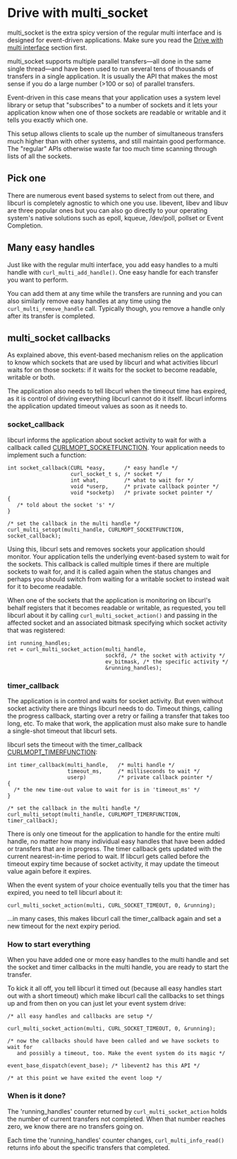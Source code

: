 # Drive with multi\_socket

multi_socket is the extra spicy version of the regular multi interface and is
designed for event-driven applications. Make sure you read the
[Drive with multi interface](multi.md) section first.

multi_socket supports multiple parallel transfers—all done in the same
single thread—and have been used to run several tens of thousands of
transfers in a single application. It is usually the API that makes the most
sense if you do a large number (>100 or so) of parallel transfers.

Event-driven in this case means that your application uses a system level
library or setup that "subscribes" to a number of sockets and it lets your
application know when one of those sockets are readable or writable and it
tells you exactly which one.

This setup allows clients to scale up the number of simultaneous transfers
much higher than with other systems, and still maintain good performance. The
"regular" APIs otherwise waste far too much time scanning through lists of all
the sockets.

## Pick one

There are numerous event based systems to select from out there, and libcurl
is completely agnostic to which one you use. libevent, libev and libuv are
three popular ones but you can also go directly to your operating system's
native solutions such as epoll, kqueue, /dev/poll, pollset or Event
Completion.

## Many easy handles

Just like with the regular multi interface, you add easy handles to a multi
handle with `curl_multi_add_handle()`. One easy handle for each transfer you
want to perform.

You can add them at any time while the transfers are running and you can also
similarly remove easy handles at any time using the `curl_multi_remove_handle`
call. Typically though, you remove a handle only after its transfer is
completed.

## multi_socket callbacks

As explained above, this event-based mechanism relies on the application to
know which sockets that are used by libcurl and what activities libcurl waits
for on those sockets: if it waits for the socket to become readable, writable
or both.

The application also needs to tell libcurl when the timeout time has expired,
as it is control of driving everything libcurl cannot do it itself. libcurl
informs the application updated timeout values as soon as it needs to.

### socket_callback

libcurl informs the application about socket activity to wait for with a
callback called
[CURLMOPT_SOCKETFUNCTION](https://curl.se/libcurl/c/CURLMOPT_SOCKETFUNCTION.html). Your
application needs to implement such a function:

    int socket_callback(CURL *easy,      /* easy handle */
                        curl_socket_t s, /* socket */
                        int what,        /* what to wait for */
                        void *userp,     /* private callback pointer */
                        void *socketp)   /* private socket pointer */
    {
       /* told about the socket 's' */
    }

    /* set the callback in the multi handle */
    curl_multi_setopt(multi_handle, CURLMOPT_SOCKETFUNCTION, socket_callback);

Using this, libcurl sets and removes sockets your application should
monitor. Your application tells the underlying event-based system to wait for
the sockets. This callback is called multiple times if there are multiple
sockets to wait for, and it is called again when the status changes and
perhaps you should switch from waiting for a writable socket to instead wait
for it to become readable.

When one of the sockets that the application is monitoring on libcurl's behalf
registers that it becomes readable or writable, as requested, you tell libcurl
about it by calling `curl_multi_socket_action()` and passing in the affected
socket and an associated bitmask specifying which socket activity that was
registered:

    int running_handles;
    ret = curl_multi_socket_action(multi_handle,
                                   sockfd, /* the socket with activity */
                                   ev_bitmask, /* the specific activity */
                                   &running_handles);

### timer_callback

The application is in control and waits for socket activity. But even without
socket activity there are things libcurl needs to do. Timeout things, calling
the progress callback, starting over a retry or failing a transfer that takes
too long, etc. To make that work, the application must also make sure to
handle a single-shot timeout that libcurl sets.

libcurl sets the timeout with the timer_callback
[CURLMOPT_TIMERFUNCTION](https://curl.se/libcurl/c/CURLMOPT_TIMERFUNCTION.html):

    int timer_callback(multi_handle,   /* multi handle */
                       timeout_ms,     /* milliseconds to wait */
                       userp)          /* private callback pointer */
    {
      /* the new time-out value to wait for is in 'timeout_ms' */
    }

    /* set the callback in the multi handle */
    curl_multi_setopt(multi_handle, CURLMOPT_TIMERFUNCTION, timer_callback);

There is only one timeout for the application to handle for the entire multi
handle, no matter how many individual easy handles that have been added or
transfers that are in progress. The timer callback gets updated with the
current nearest-in-time period to wait. If libcurl gets called before the
timeout expiry time because of socket activity, it may update the timeout
value again before it expires.

When the event system of your choice eventually tells you that the timer has
expired, you need to tell libcurl about it:

    curl_multi_socket_action(multi, CURL_SOCKET_TIMEOUT, 0, &running);

…in many cases, this makes libcurl call the timer_callback again and set a new
timeout for the next expiry period.

### How to start everything

When you have added one or more easy handles to the multi handle and set the
socket and timer callbacks in the multi handle, you are ready to start the
transfer.

To kick it all off, you tell libcurl it timed out (because all easy handles
start out with a short timeout) which make libcurl call the callbacks to set
things up and from then on you can just let your event system drive:

    /* all easy handles and callbacks are setup */

    curl_multi_socket_action(multi, CURL_SOCKET_TIMEOUT, 0, &running);

    /* now the callbacks should have been called and we have sockets to wait for
       and possibly a timeout, too. Make the event system do its magic */

    event_base_dispatch(event_base); /* libevent2 has this API */

    /* at this point we have exited the event loop */

### When is it done?

The 'running_handles' counter returned by `curl_multi_socket_action` holds the
number of current transfers not completed. When that number reaches zero, we
know there are no transfers going on.

Each time the 'running_handles' counter changes, `curl_multi_info_read()`
returns info about the specific transfers that completed.
